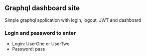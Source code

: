 ## Graphql dashboard site
Simple graphql application with login, logout, JWT and dashboard

### Login and password to enter
- Login: UserOne or UserTwo
- Password: pass